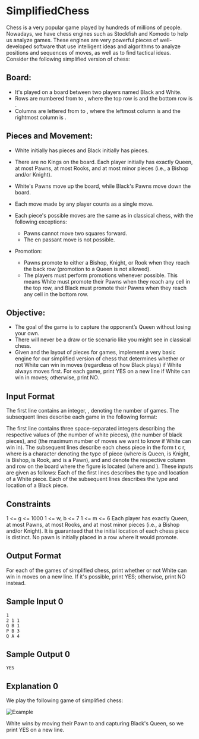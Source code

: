 # SimplifiedChess

Chess is a very popular game played by hundreds of millions of people. Nowadays, we have chess engines such as Stockfish and Komodo to help us analyze games. These engines are very powerful pieces of well-developed software that use intelligent ideas and algorithms to analyze positions and sequences of moves, as well as to find tactical ideas. Consider the following simplified version of chess:

## Board:
- It's played on a  board between two players named Black and White.
- Rows are numbered from  to , where the top row is  and the bottom row is .
- Columns are lettered from  to , where the leftmost column is  and the rightmost column is .

## Pieces and Movement:
- White initially has  pieces and Black initially has  pieces.
- There are no Kings on the board. Each player initially has exactly  Queen, at most  Pawns, at most  Rooks, and at most  minor pieces (i.e., a Bishop and/or Knight).
- White's Pawns move up the board, while Black's Pawns move down the board.
- Each move made by any player counts as a single move.
- Each piece's possible moves are the same as in classical chess, with the following exceptions:
    - Pawns cannot move two squares forward.
    - The en passant move is not possible.

- Promotion:
    - Pawns promote to either a Bishop, Knight, or Rook when they reach the back row (promotion to a Queen is not allowed).
    - The players must perform promotions whenever possible. This means White must promote their Pawns when they reach any cell in the top row, and Black must promote their Pawns when they reach any cell in the bottom row.

## Objective:
- The goal of the game is to capture the opponent’s Queen without losing your own.
- There will never be a draw or tie scenario like you might see in classical chess.
- Given  and the layout of pieces for  games, implement a very basic engine for our simplified version of chess that determines whether or not White can win in  moves (regardless of how Black plays) if White always moves first. For each game, print YES on a new line if White can win in  moves; otherwise, print NO.

## Input Format

The first line contains an integer, , denoting the number of games. The subsequent lines describe each game in the following format:

The first line contains three space-separated integers describing the respective values of  (the number of white pieces),  (the number of black pieces), and  (the maximum number of moves we want to know if White can win in).
The  subsequent lines describe each chess piece in the form t c r, where  is a character  denoting the type of piece (where  is Queen,  is Knight,  is Bishop,  is Rook, and  is a Pawn), and  and  denote the respective column and row on the board where the figure is located (where  and ). These inputs are given as follows:
Each of the first  lines describes the type and location of a White piece.
Each of the subsequent  lines describes the type and location of a Black piece.

## Constraints

1 <= g <= 1000
1 <= w, b <= 7
1 <= m <= 6
Each player has exactly  Queen, at most  Pawns, at most  Rooks, and at most  minor pieces (i.e., a Bishop and/or Knight).
It is guaranteed that the initial location of each chess piece is distinct.
No pawn is initially placed in a row where it would promote.

## Output Format

For each of the  games of simplified chess, print whether or not White can win in  moves on a new line. If it's possible, print YES; otherwise, print NO instead.

## Sample Input 0

    1
    2 1 1
    Q B 1
    P B 3
    Q A 4

## Sample Output 0

    YES

## Explanation 0

We play the following  game of simplified chess:

![Example](https://s3.amazonaws.com/hr-challenge-images/0/1482224890-c016aaa945-simplified-chess-ii-.png)

White wins by moving their Pawn to  and capturing Black's Queen, so we print YES on a new line.
